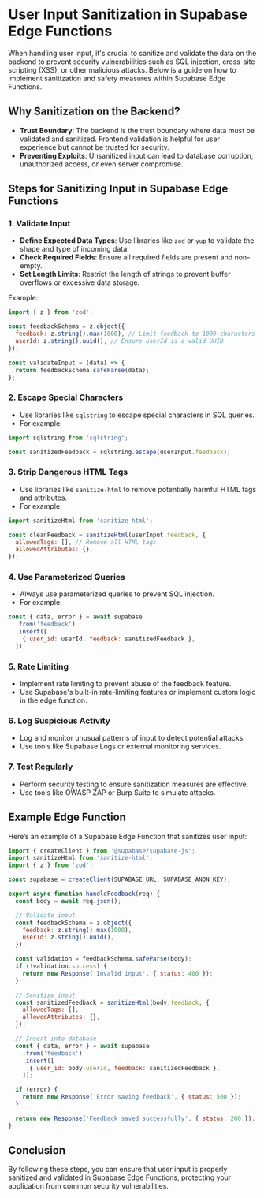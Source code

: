 # User Input Sanitization in Supabase Edge Functions

When handling user input, it's crucial to sanitize and validate the data on the backend to prevent security vulnerabilities such as SQL injection, cross-site scripting (XSS), or other malicious attacks. Below is a guide on how to implement sanitization and safety measures within Supabase Edge Functions.

## Why Sanitization on the Backend?
- **Trust Boundary**: The backend is the trust boundary where data must be validated and sanitized. Frontend validation is helpful for user experience but cannot be trusted for security.
- **Preventing Exploits**: Unsanitized input can lead to database corruption, unauthorized access, or even server compromise.

## Steps for Sanitizing Input in Supabase Edge Functions

### 1. Validate Input
- **Define Expected Data Types**: Use libraries like `zod` or `yup` to validate the shape and type of incoming data.
- **Check Required Fields**: Ensure all required fields are present and non-empty.
- **Set Length Limits**: Restrict the length of strings to prevent buffer overflows or excessive data storage.

Example:
```javascript
import { z } from 'zod';

const feedbackSchema = z.object({
  feedback: z.string().max(1000), // Limit feedback to 1000 characters
  userId: z.string().uuid(), // Ensure userId is a valid UUID
});

const validateInput = (data) => {
  return feedbackSchema.safeParse(data);
};
```

### 2. Escape Special Characters
- Use libraries like `sqlstring` to escape special characters in SQL queries.
- For example:
```javascript
import sqlstring from 'sqlstring';

const sanitizedFeedback = sqlstring.escape(userInput.feedback);
```

### 3. Strip Dangerous HTML Tags
- Use libraries like `sanitize-html` to remove potentially harmful HTML tags and attributes.
- For example:
```javascript
import sanitizeHtml from 'sanitize-html';

const cleanFeedback = sanitizeHtml(userInput.feedback, {
  allowedTags: [], // Remove all HTML tags
  allowedAttributes: {},
});
```

### 4. Use Parameterized Queries
- Always use parameterized queries to prevent SQL injection.
- For example:
```javascript
const { data, error } = await supabase
  .from('feedback')
  .insert([
    { user_id: userId, feedback: sanitizedFeedback },
  ]);
```

### 5. Rate Limiting
- Implement rate limiting to prevent abuse of the feedback feature.
- Use Supabase's built-in rate-limiting features or implement custom logic in the edge function.

### 6. Log Suspicious Activity
- Log and monitor unusual patterns of input to detect potential attacks.
- Use tools like Supabase Logs or external monitoring services.

### 7. Test Regularly
- Perform security testing to ensure sanitization measures are effective.
- Use tools like OWASP ZAP or Burp Suite to simulate attacks.

## Example Edge Function
Here’s an example of a Supabase Edge Function that sanitizes user input:

```javascript
import { createClient } from '@supabase/supabase-js';
import sanitizeHtml from 'sanitize-html';
import { z } from 'zod';

const supabase = createClient(SUPABASE_URL, SUPABASE_ANON_KEY);

export async function handleFeedback(req) {
  const body = await req.json();

  // Validate input
  const feedbackSchema = z.object({
    feedback: z.string().max(1000),
    userId: z.string().uuid(),
  });

  const validation = feedbackSchema.safeParse(body);
  if (!validation.success) {
    return new Response('Invalid input', { status: 400 });
  }

  // Sanitize input
  const sanitizedFeedback = sanitizeHtml(body.feedback, {
    allowedTags: [],
    allowedAttributes: {},
  });

  // Insert into database
  const { data, error } = await supabase
    .from('feedback')
    .insert([
      { user_id: body.userId, feedback: sanitizedFeedback },
    ]);

  if (error) {
    return new Response('Error saving feedback', { status: 500 });
  }

  return new Response('Feedback saved successfully', { status: 200 });
}
```

## Conclusion
By following these steps, you can ensure that user input is properly sanitized and validated in Supabase Edge Functions, protecting your application from common security vulnerabilities.
